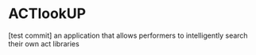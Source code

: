 # ACTlookUP
[test commit]
an application that allows performers to intelligently search their own act libraries
